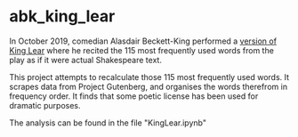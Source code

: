 # abk_king_lear
In October 2019, comedian Alasdair Beckett-King performed a [version of King Lear](https://www.youtube.com/watch?v=ZkIrDMLDDjs) where he recited the 115 most frequently used words from the play as if it were actual Shakespeare text. 

This project attempts to recalculate those 115 most frequently used words. 
It scrapes data from Project Gutenberg, and organises the words therefrom in frequency order.
It finds that some poetic license has been used for dramatic purposes.

The analysis can be found in the file "KingLear.ipynb"
